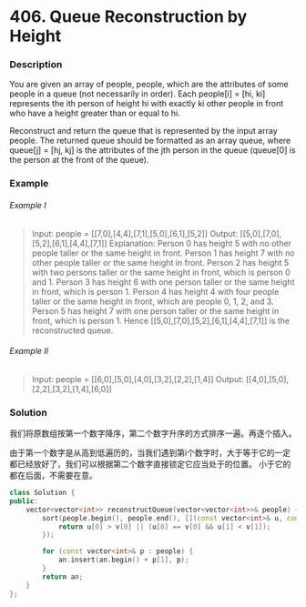 # 406. Queue Reconstruction by Height

### Description

You are given an array of people, people, which are the attributes of some people in a queue (not necessarily in order). Each people[i] = [hi, ki] represents the ith person of height hi with exactly ki other people in front who have a height greater than or equal to hi.

Reconstruct and return the queue that is represented by the input array people. The returned queue should be formatted as an array queue, where queue[j] = [hj, kj] is the attributes of the jth person in the queue (queue[0] is the person at the front of the queue).

### Example

###### Example I

> Input: people = [[7,0],[4,4],[7,1],[5,0],[6,1],[5,2]]
> Output: [[5,0],[7,0],[5,2],[6,1],[4,4],[7,1]]
> Explanation:
> Person 0 has height 5 with no other people taller or the same height in front.
> Person 1 has height 7 with no other people taller or the same height in front.
> Person 2 has height 5 with two persons taller or the same height in front, which is person 0 and 1.
> Person 3 has height 6 with one person taller or the same height in front, which is person 1.
> Person 4 has height 4 with four people taller or the same height in front, which are people 0, 1, 2, and 3.
> Person 5 has height 7 with one person taller or the same height in front, which is person 1.
> Hence [[5,0],[7,0],[5,2],[6,1],[4,4],[7,1]] is the reconstructed queue.

###### Example II

> Input: people = [[6,0],[5,0],[4,0],[3,2],[2,2],[1,4]]
> Output: [[4,0],[5,0],[2,2],[3,2],[1,4],[6,0]]

### Solution

我们将原数组按第一个数字降序，第二个数字升序的方式排序一遍。再逐个插入。

由于第一个数字是从高到低遍历的，当我们遇到第i个数字时，大于等于它的一定都已经放好了，我们可以根据第二个数字直接锁定它应当处于的位置。
小于它的都在后面，不需要在意。

```c++
class Solution {
public:
    vector<vector<int>> reconstructQueue(vector<vector<int>>& people) {
        sort(people.begin(), people.end(), [](const vector<int>& u, const vector<int>& v) {
            return u[0] > v[0] || (u[0] == v[0] && u[1] < v[1]);
        });

        for (const vector<int>& p : people) {
            an.insert(an.begin() + p[1], p);
        }
        return an;
    }
};
```
